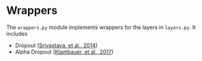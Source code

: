 # Wrappers

The `wrappers.py` module implements wrappers for the layers in `layers.py`. It
includes
- Dropout ([Srivastava, et al., 2014](http://www.jmlr.org/papers/volume15/srivastava14a/srivastava14a.pdf))
- Alpha Dropout ([Klambauer, et al., 2017](https://arxiv.org/pdf/1706.02515.pdf))
